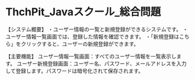 # ThchPit_Javaスクール_総合問題
【システム概要】
・ユーザー情報の一覧と新規登録ができるシステムです。
・ユーザー情報一覧画面では、登録した情報を確認できます。
・「新規登録はこちら」をクリックすると、ユーザーの新規登録ができます。

【主要機能】
ユーザー情報一覧画面：すべてのユーザー情報を一覧表示します。
ユーザー新規登録画面：ユーザー名、パスワード、メールアドレスを入力して登録します。パスワードは暗号化されて保存されます。
